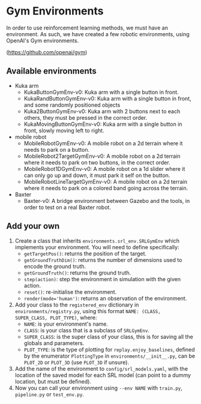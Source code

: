 # Gym Environments

In order to use reinforcement learning methods, we must have an environment.
As such, we have created a few robotic environments, using OpenAI's Gym environments.  

(https://github.com/openai/gym)

## Available environments
- Kuka arm
    - KukaButtonGymEnv-v0: Kuka arm with a single button in front.
    - KukaRandButtonGymEnv-v0: Kuka arm with a single button in front, and some randomly positioned objects
    - Kuka2ButtonGymEnv-v0: Kuka arm with 2 buttons next to each others, they must be pressed in the correct order.
    - KukaMovingButtonGymEnv-v0: Kuka arm with a single button in front, slowly moving left to right.
- mobile robot
    - MobileRobotGymEnv-v0: A mobile robot on a 2d terrain where it needs to park on a button.
    - MobileRobot2TargetGymEnv-v0: A mobile robot on a 2d terrain where it needs to park on two buttons, in the correct order.
    - MobileRobot1DGymEnv-v0: A mobile robot on a 1d slider where it can only go up and down, it must park it self on the button.
    - MobileRobotLineTargetGymEnv-v0: A mobile robot on a 2d terrain where it needs to park on a colored band going across the terrain.
- Baxter
    - Baxter-v0: A bridge environment between Gazebo and the tools, in order to test on a real Baxter robot.
    
## Add your own
1. Create a class that inherits ```environments.srl_env.SRLGymEnv``` which implements your environment. 
You will need to define specifically:
    * ```getTargetPos()```: returns the position of the target.
    * ```getGroundTruthDim()```: returns the number of dimensions used to encode the ground truth.
    * ```getGroundTruth()```: returns the ground truth.
    * ```step(action)```: step the environment in simulation with the given action.
    * ```reset()```: re-initialise the environment.
    * ```render(mode='human')```: returns an observation of the environment.
2. Add your class to the ```registered_env``` dictionary in ```environments/registry.py```, 
using this format ```NAME: (CLASS, SUPER_CLASS, PLOT_TYPE)```, where:
    * ```NAME```: is your environment's name.
    * ```CLASS```: is your class that is a subclass of ```SRLGymEnv```.
    * ```SUPER_CLASS```: is the super class of your class, this is for saving all the globals and parameters.
    * ```PLOT_TYPE```: is the type of plotting for ```replay.enjoy_baselines```,
    defined by the enumerator ```PlottingType``` in ```environments/__init__.py```,
    can be ```PLOT_2D``` or ```PLOT_3D``` (use ```PLOT_3D``` if unsure).
3. Add the name of the environment to ```config/srl_models.yaml```, with the location of the saved model for each SRL model (can point to a dummy location, but must be defined).
4. Now you can call your environment using ```--env NAME``` with ```train.py```, ```pipeline.py``` or ```test_env.py```. 
